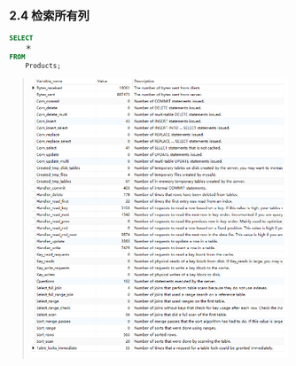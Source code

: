 ## 2.4 检索所有列

```sql
SELECT
	＊ 
FROM
	Products;
```


>  ![image-20240301153943629](./assets/image-20240301153943629.png)

